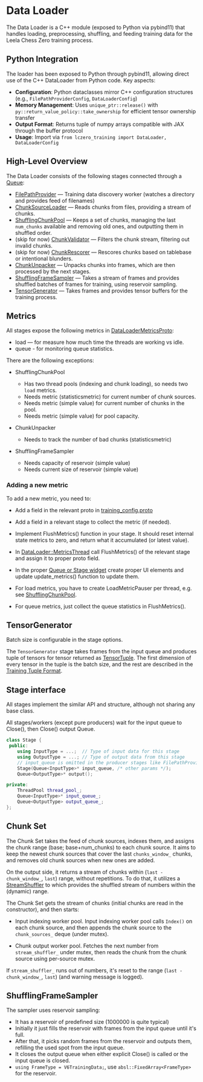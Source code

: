 # Data Loader

The Data Loader is a C++ module (exposed to Python via pybind11) that handles
loading, preprocessing, shuffling, and feeding training data for the Leela Chess
Zero training process.

## Python Integration

The loader has been exposed to Python through pybind11, allowing direct use of the C++ DataLoader from Python code. Key aspects:

* **Configuration**: Python dataclasses mirror C++ configuration structures (e.g., `FilePathProviderConfig`, `DataLoaderConfig`)
* **Memory Management**: Uses `unique_ptr::release()` with `py::return_value_policy::take_ownership` for efficient tensor ownership transfer
* **Output Format**: Returns tuple of numpy arrays compatible with JAX through the buffer protocol
* **Usage**: Import via `from lczero_training import DataLoader, DataLoaderConfig`

## High-Level Overview

The Data Loader consists of the following stages connected through a
[Queue](../csrc/utils/queue.h):

* [FilePathProvider](../csrc/loader/chunk_feed/file_path_provider.h) — Training
  data discovery worker (watches a directory and provides feed of filenames)
* [ChunkSourceLoader](../csrc/loader/chunk_feed/chunk_source_loader.h) — Reads
  chunks from files, providing a stream of chunks.
* [ShufflingChunkPool](../csrc/loader/chunk_feed/shuffling_chunk_pool.h) — Keeps
  a set of chunks, managing the last `num_chunks` available and removing old
  ones, and outputting them in shuffled order.
* (skip for now) [ChunkValidator](../csrc/loader/chunk_feed/chunk_validator.h) —
  Filters the chunk stream, filtering out invalid chunks.
* (skip for now) [ChunkRescorer](../csrc/loader/chunk_feed/chunk_rescorer.h) —
  Rescores chunks based on tablebase or intentional blunders.
* [ChunkUnpacker](../csrc/loader/chunk_feed/chunk_unpacker.h) — Unpacks
  chunks into frames, which are then processed by the next stages.
* [ShufflingFrameSampler](../csrc/loader/shuffling_frame_sampler.h) — Takes a
  stream of frames and provides shuffled batches of frames for training, using
  reservoir sampling.
* [TensorGenerator](../csrc/loader/tensor_generator.h) — Takes frames and
  provides tensor buffers for the training process.

## Metrics

All stages expose the following metrics in
[DataLoaderMetricsProto](../proto/training_config.proto):

* load — for measure how much time the threads are working vs idle.
* queue - for monitoring queue statistics.

There are the following exceptions:

* ShufflingChunkPool
  * Has two thread pools (indexing and chunk loading), so needs two `load`
    metrics.
  * Needs metric (statisticsmetric) for current number of chunk sources.
  * Needs metric (simple value) for current number of chunks in the pool.
  * Needs metric (simple value) for pool capacity.

* ChunkUnpacker
  * Needs to track the number of bad chunks (statisticsmetric)

* ShufflingFrameSampler
  * Needs capacity of reservoir (simple value)
  * Needs current size of reservoir (simple value)

### Adding a new metric

To add a new metric, you need to:

* Add a field in the relevant proto in
  [training_config.proto](../proto/training_config.proto)
* Add a field in a relevant stage to collect the metric (if needed).
* Implement FlushMetrics() function in your stage. It should reset internal
  state metrics to zero, and return what it accumulated (or latest value).
* In [DataLoader::MetricsThread](../csrc/loader/data_loader.cc) call
  FlushMetrics() of the relevant stage and assign it to proper proto field.
* In the proper
  [Queue or Stage widget](../src/lczero_training/tui/stage_widgets.py) create
  proper UI elements and update update_metrics() function to update them.


* For load metrics, you have to create LoadMetricPauser per thread, e.g. see [ShufflingChunkPool](../csrc/loader/chunk_feed/shuffling_chunk_pool.cc).
* For queue metrics, just collect the queue statistics in FlushMetrics().

## TensorGenerator

Batch size is configurable in the stage options.

The `TensorGenerator` stage takes frames from the input queue and produces tuple
of tensors for tensor returned as [TensorTuple](../csrc/utils/tensor.h).
The first dimension of every tensor in the tuple is the batch size, and the
rest are described in the [Training Tuple Format](training_tuple.md).

## Stage interface

All stages implement the similar API and structure, although not sharing any
base class.

All stages/workers (except pure producers) wait for the input queue to Close(),
then Close() output Queue.

```cpp
class Stage {
 public:
    using InputType = ...;  // Type of input data for this stage
    using OutputType = ...; // Type of output data from this stage
    // input_queue is omitted in the producer stages like FilePathProvider.
    Stage(Queue<InputType>* input_queue, /* other params */);
    Queue<OutputType>* output();

private:
    ThreadPool thread_pool_;
    Queue<InputType>* input_queue_;
    Queue<OutputType> output_queue_;
};
```

## Chunk Set

The Chunk Set takes the feed of chunk sources, indexes them, and assigns the
chunk range (base; base+num_chunks) to each chunk source. It aims to keep the
newest chunk sources that cover the last `chunks_window_` chunks, and removes
old chunk sources when new ones are added.

On the output side, it returns a stream of chunks within
(`last - chunk_window_`, `last`) range, without repetitions. To do that, it
utilizes a [StreamShuffler](../csrc/loader/stream_shuffler.h) to which provides
the shuffled stream of numbers within the (dynamic) range.

The Chunk Set gets the stream of chunks (initial chunks are read in the
constructor), and then starts:

* Input indexing worker pool. Input indexing worker pool calls `Index()` on each
  chunk source, and then appends the chunk source to the `chunk_sources_` deque
  (under mutex).

* Chunk output worker pool. Fetches the next number from `stream_shuffler_`
  under mutex, then reads the chunk from the chunk source using per-source mutex.

If `stream_shuffler_` runs out of numbers, it's reset to the range
(`last - chunk_window_`, `last`) (and warning message is logged).

## ShufflingFrameSampler

The sampler uses reservoir sampling:

* It has a reservoir of predefined size (1000000 is quite typical)
* Initially it just fills the reservoir with frames from the input queue until
  it's full.
* After that, it picks random frames from the reservoir and outputs them,
  refilling the used spot from the input queue.
* It closes the output queue when either explicit Close() is called or the input
  queue is closed.
* `using FrameType = V6TrainingData;`, use `absl::FixedArray<FrameType>` for
  the reservoir.